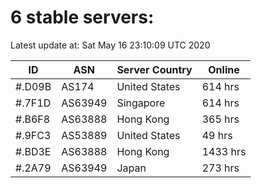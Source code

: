 # 6 stable servers:

Latest update at: Sat May 16 23:10:09 UTC 2020

| ID | ASN | Server Country | Online |
| -- | --- | -------------- | ------ |
| #.D09B | AS174 | United States | 614 hrs |
| #.7F1D | AS63949 | Singapore | 614 hrs |
| #.B6F8 | AS63888 | Hong Kong | 365 hrs |
| #.9FC3 | AS53889 | United States | 49 hrs |
| #.BD3E | AS63888 | Hong Kong | 1433 hrs |
| #.2A79 | AS63949 | Japan | 273 hrs |

